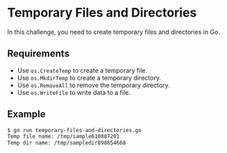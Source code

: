 # Temporary Files and Directories

In this challenge, you need to create temporary files and directories in Go.

## Requirements

- Use `os.CreateTemp` to create a temporary file.
- Use `os.MkdirTemp` to create a temporary directory.
- Use `os.RemoveAll` to remove the temporary directory.
- Use `os.WriteFile` to write data to a file.

## Example

```sh
$ go run temporary-files-and-directories.go
Temp file name: /tmp/sample610887201
Temp dir name: /tmp/sampledir898854668
```
